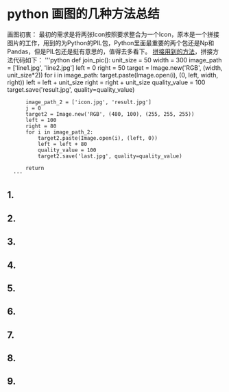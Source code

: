 # python 画图的几种方法总结
画图初衷：
   最初的需求是将两张Icon按照要求整合为一个Icon，原本是一个拼接图片的工作，用到的为Python的PIL包，Python里面最重要的两个包还是Np和Pandas，但是PIL包还是挺有意思的，值得去多看下。
   [拼接用到的方法](https://pillow.readthedocs.io/en/latest/_modules/PIL/Image.html#Image.paste)，拼接方法代码如下：
      '''python
      def join_pic():
          unit_size = 50
          width = 300
          image_path = ['line1.jpg', 'line2.jpg']
          left = 0
          right = 50
          target = Image.new('RGB', (width, unit_size*2))
          for i in image_path:
              target.paste(Image.open(i), (0, left, width, right))
              left = left + unit_size
              right = right + unit_size
              quality_value = 100
              target.save('result.jpg', quality=quality_value)

          image_path_2 = ['icon.jpg', 'result.jpg']
          j = 0
          target2 = Image.new('RGB', (480, 100), (255, 255, 255))
          left = 100
          right = 80
          for i in image_path_2:
              target2.paste(Image.open(i), (left, 0))
              left = left + 80
              quality_value = 100
              target2.save('last.jpg', quality=quality_value)

          return
      '''
## 1.
## 2.
## 3.
## 4.
## 5.
## 6.
## 7.
## 8.
## 9.
